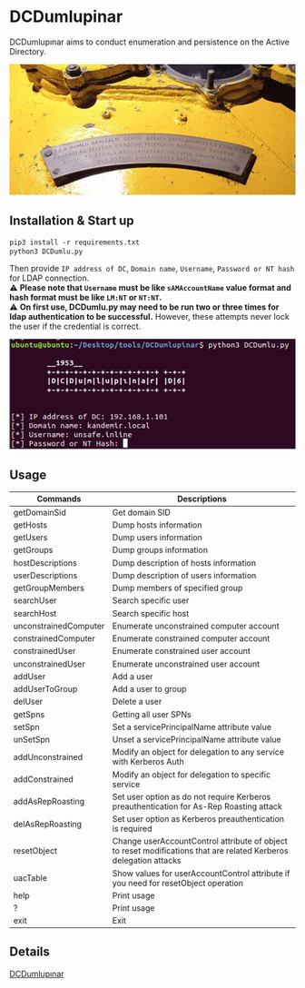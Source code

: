 # DCDumlupinar
DCDumlupınar aims to conduct enumeration and persistence on the Active Directory.

![GitHub Logo](images/TCGDumlu.jpg)

## Installation & Start up
```
pip3 install -r requirements.txt
python3 DCDumlu.py
```
Then provide `IP address of DC`, `Domain name`, `Username`, `Password or NT hash` for LDAP connection.  
:warning: **Please note that `Username` must be like `sAMAccountName` value format and hash format must be like `LM:NT` or `NT:NT`.**  
:warning: **On first use, DCDumlu.py may need to be run two or three times for ldap authentication to be successful.** However, these attempts never lock the user if the credential is correct.

![GitHub Logo](images/mavna.PNG)

## Usage
Commands | Descriptions
------------ | -------------
getDomainSid | Get domain SID
getHosts | Dump hosts information
getUsers | Dump users information
getGroups | Dump groups information
hostDescriptions | Dump description of hosts information
userDescriptions | Dump description of users information
getGroupMembers | Dump members of specified group
searchUser | Search specific user
searchHost | Search specific host
unconstrainedComputer | Enumerate unconstrained computer account
constrainedComputer | Enumerate constrained computer account
constrainedUser | Enumerate constrained user account
unconstrainedUser | Enumerate unconstrained user account
addUser | Add a user
addUserToGroup | Add a user to group
delUser | Delete a user
getSpns | Getting all user SPNs
setSpn | Set a servicePrincipalName attribute value
unSetSpn | Unset a servicePrincipalName attribute value
addUnconstrained | Modify an object for delegation to any service with Kerberos Auth
addConstrained | Modify an object for delegation to specific service
addAsRepRoasting | Set user option as do not require Kerberos preauthentication for As-Rep Roasting attack
delAsRepRoasting | Set user option as Kerberos preauthentication is required
resetObject | Change userAccountControl attribute of object to reset modifications that are related Kerberos delegation attacks
uacTable | Show values for userAccountControl attribute if you need for resetObject operation
help | Print usage
? | Print usage
exit | Exit

## Details
[DCDumlupınar](https://docs.unsafe-inline.com/inline/dcdumlupinar)
